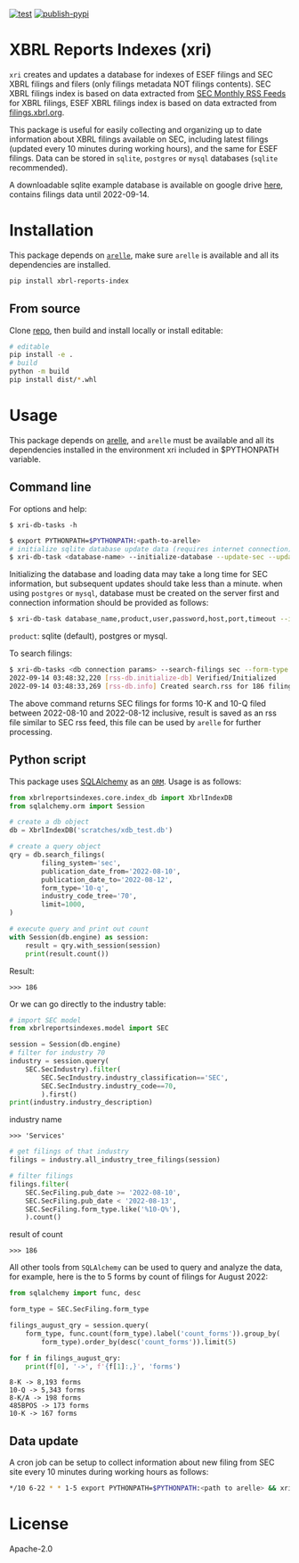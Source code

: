 [![test](https://github.com/selgamal/xbrl-reports-indexes/actions/workflows/test.yaml/badge.svg)](https://github.com/selgamal/xbrl-reports-indexes/actions/workflows/test.yaml) [![publish-pypi](https://github.com/selgamal/xbrl-reports-indexes/actions/workflows/publish.yaml/badge.svg)](https://github.com/selgamal/xbrl-reports-indexes/actions/workflows/publish.yaml)

# XBRL Reports Indexes (xri)
`xri` creates and updates a database for indexes of ESEF filings and SEC XBRL filings and filers (only filings metadata NOT filings contents). SEC XBRL filings index is based on data extracted from [SEC Monthly RSS Feeds](https://www.sec.gov/Archives/edgar/monthly/) for XBRL filings, ESEF XBRL filings index is based on data extracted from [filings.xbrl.org](https://filings.xbrl.org/).

This package is useful for easily collecting and organizing up to date information about XBRL filings available on SEC, including latest filings (updated every 10 minutes during working hours), and the same for ESEF filings. Data can be stored in `sqlite`, `postgres` or `mysql` databases (`sqlite` recommended).

A downloadable sqlite example database is available on google drive [here](https://drive.google.com/uc?id=1U5ch8G7DkdhbS1wBtXob8qxwZ0N6U1hF&export=download), contains filings data until 2022-09-14.

# Installation
This package depends on [`arelle`](https://github.com/Arelle/Arelle), make sure `arelle` is available and all its dependencies are installed.
```bash
pip install xbrl-reports-index
```
## From source
Clone [repo](https://github.com/selgamal/xbrl-reports-indexes), then build and install locally or install editable:
```bash
# editable
pip install -e .
# build
python -m build
pip install dist/*.whl
```

# Usage
This package depends on [arelle](https://github.com/Arelle/Arelle), and `arelle` must be available and all its dependencies installed in the environment xri included in $PYTHONPATH variable.

## Command line
For options and help:
```
$ xri-db-tasks -h
```
```bash
$ export PYTHONPATH=$PYTHONPATH:<path-to-arelle>
# initialize sqlite database update data (requires internet connection)
$ xri-db-task <database-name> --initialize-database --update-sec --update-sec
```
Initializing the database and loading data may take a long time for SEC information, but subsequent updates should take less than a minute. when using `postgres` or `mysql`, database must be created on the server first and connection information should be provided as follows:
```bash
$ xri-db-task database_name,product,user,password,host,port,timeout --initialize-database --update-sec --update-sec
```
`product`: sqlite (default), postgres or mysql.

To search filings:
```bash
$ xri-db-tasks <db connection params> --search-filings sec --form-type 10-q --added-date-from 2022-08-10 --added-date-to 2022-08-10 --sec-industry-tree 70 --limit-result 1000 --output-file search.rss
2022-09-14 03:48:32,220 [rss-db.initialize-db] Verified/Initialized 
2022-09-14 03:48:33,269 [rss-db.info] Created search.rss for 186 filings.
```
The above command returns SEC filings for forms 10-K and 10-Q filed between 2022-08-10 and 2022-08-12 inclusive, result is saved as an rss file similar to SEC rss feed, this file can be used by `arelle` for further processing.

## Python script
This package uses [SQLAlchemy](https://github.com/sqlalchemy/sqlalchemy) as an [`ORM`](https://en.wikipedia.org/wiki/Object%E2%80%93relational_mapping). Usage is as follows:
```python
from xbrlreportsindexes.core.index_db import XbrlIndexDB
from sqlalchemy.orm import Session

# create a db object
db = XbrlIndexDB('scratches/xdb_test.db')

# create a query object
qry = db.search_filings(
        filing_system='sec',
        publication_date_from='2022-08-10',
        publication_date_to='2022-08-12',
        form_type='10-q',
        industry_code_tree='70',
        limit=1000,
)

# execute query and print out count
with Session(db.engine) as session:
    result = qry.with_session(session)
    print(result.count())
```
Result:
```
>>> 186
```
Or we can go directly to the industry table:

```python
# import SEC model
from xbrlreportsindexes.model import SEC

session = Session(db.engine)
# filter for industry 70
industry = session.query(
    SEC.SecIndustry).filter(
        SEC.SecIndustry.industry_classification=='SEC',
        SEC.SecIndustry.industry_code==70,
        ).first()
print(industry.industry_description)
```
industry name
```
>>> 'Services'
```
```python
# get filings of that industry
filings = industry.all_industry_tree_filings(session)

# filter filings
filings.filter(
    SEC.SecFiling.pub_date >= '2022-08-10',
    SEC.SecFiling.pub_date < '2022-08-13',
    SEC.SecFiling.form_type.like('%10-Q%'),
    ).count()
```
result of count
```
>>> 186
```
All other tools from `SQLAlchemy` can be used to query and analyze the data, for example, here is the to 5 forms by count of filings for August 2022:

```python
from sqlalchemy import func, desc

form_type = SEC.SecFiling.form_type

filings_august_qry = session.query(
    form_type, func.count(form_type).label('count_forms')).group_by(
        form_type).order_by(desc('count_forms')).limit(5)

for f in filings_august_qry:
    print(f[0], '->', f'{f[1]:,}', 'forms')
```
```
8-K -> 8,193 forms
10-Q -> 5,343 forms
8-K/A -> 198 forms
485BPOS -> 173 forms
10-K -> 167 forms
```
## Data update
A cron job can be setup to collect information about new filing from SEC site every 10 minutes during working hours as follows:
```bash
*/10 6-22 * * 1-5 export PYTHONPATH=$PYTHONPATH:<path to arelle> && xri-db-task <db connection parameters> --update-sec # note timezone differences
```
# License
Apache-2.0